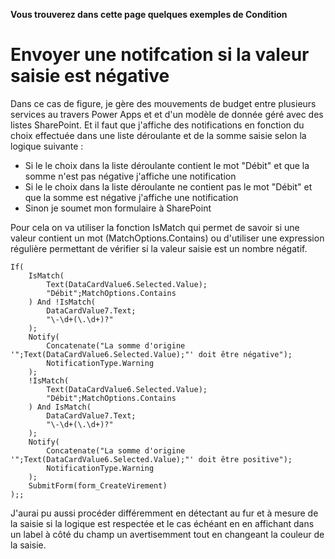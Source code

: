 **Vous trouverez dans cette page quelques exemples de Condition**



# Envoyer une notifcation si la valeur saisie est négative

Dans ce cas de figure, je gère des mouvements de budget entre plusieurs services au travers Power Apps et et d'un modèle de donnée géré avec des listes SharePoint.
Et il faut que j'affiche des notifications en fonction du choix effectuée dans une liste déroulante et de la somme saisie selon la logique suivante :

* Si le le choix dans la liste déroulante contient le mot "Débit" et que la somme n'est pas négative j'affiche une notification
* Si le le choix dans la liste déroulante ne contient pas le mot "Débit" et que la somme est négative j'affiche une notification
* Sinon je soumet mon formulaire à SharePoint 

Pour cela on va utiliser la fonction IsMatch qui permet de savoir si une valeur contient un mot (MatchOptions.Contains) ou d'utiliser une expression régulière permettant de vérifier si la valeur saisie est un nombre négatif. 

    If(
        IsMatch(
            Text(DataCardValue6.Selected.Value);
            "Débit";MatchOptions.Contains
        ) And !IsMatch(
            DataCardValue7.Text;
            "\-\d+(\.\d+)?"
        );
        Notify(
            Concatenate("La somme d'origine '";Text(DataCardValue6.Selected.Value);"' doit être négative");
            NotificationType.Warning
        );
        !IsMatch(
            Text(DataCardValue6.Selected.Value);
            "Débit";MatchOptions.Contains
        ) And IsMatch(
            DataCardValue7.Text;
            "\-\d+(\.\d+)?"
        );
        Notify(
            Concatenate("La somme d'origine '";Text(DataCardValue6.Selected.Value);"' doit être positive");
            NotificationType.Warning
        );
        SubmitForm(form_CreateVirement)
    );;

J'aurai pu aussi procéder différemment en détectant au fur et à mesure de la saisie si la logique est respectée et le cas échéant en en affichant dans un label à côté du champ un avertisemment tout en changeant la couleur de la saisie.



